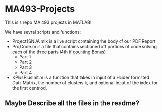 # MA493-Projects

This is a repo MA 493 projects in MATLAB! 

We have sevral scripts and functions:

- Project1SNJA.mlx is a live script containing the body of our PDF Report
- ProjCode.m is a file that contains sectioned off portions of code solving each of the three parts (4th if counting Bonus)
    - Part 1 
    - Part 2 
    - Part 3 
    - Part 4 
- KPlusPlusInit.m is a function that takes in input of a Haider formated Data Matrix, the number of clusters k, and optional input of the index for the first centriod. 


## Maybe Describe all the files in the readme?
  